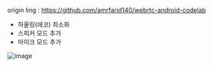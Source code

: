 origin ling : https://github.com/amrfarid140/webrtc-android-codelab

- 하울링(에코) 최소화
- 스피커 모드 추가
- 마이크 모드 추가

![image](https://user-images.githubusercontent.com/64880435/148508306-0734435f-aac5-4513-8a46-fe472248a29e.png)

